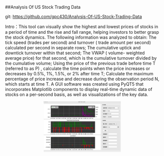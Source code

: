 ##Analysis Of US Stock Trading Data

git: https://github.com/gpc430/Analysis-Of-US-Stock-Trading-Data

Intro：This tool can visually show the highest and lowest prices of stocks in a period of time and the rise and fall range, helping investors to better grasp the stock dynamics. The following information was analyzed to obtain: The tick speed (trades per second) and turnover ( trade amount per second) calculated per second in separate rows;  The cumulative uptick and downtick turnover within that second;  The VWAP ( volume- weighted average price) for that second, which is the cumulative turnover divided by the cumulative volume;  Using the price of the previous trade before time T (referred to as P) , calculate the time points when the price increases or decreases by 0.5%, 1%, 1.5%, or 2% after time T;  Calculate the maximum percentage of price increase and decrease during the observation period N, which starts at time T. A GUI software was created using PyQT5 that incorporates Matplotlib components to display real-time dynamic data of stocks on a per-second basis, as well as visualizations of the key data.
<p align="center">
  <img src="WechatIMG27.jpg" width="50%"/>
</p>

